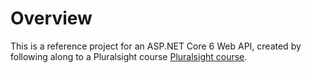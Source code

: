 # Overview
This is a reference project for an ASP.NET Core 6 Web API, created by following along to a Pluralsight course [Pluralsight course](https://app.pluralsight.com/library/courses/asp-dot-net-core-6-web-api-fundamentals/table-of-contents).
